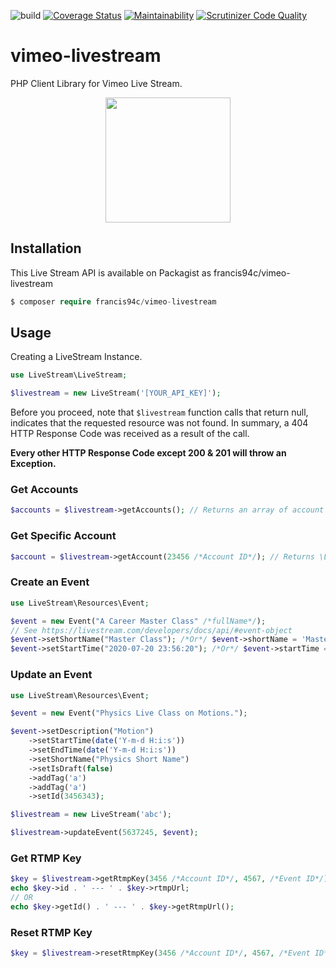 ![build](https://github.com/francis94c/vimeo-livestream/workflows/build/badge.svg) [![Coverage Status](https://coveralls.io/repos/github/francis94c/vimeo-livestream/badge.svg?branch=master)](https://coveralls.io/github/francis94c/vimeo-livestream?branch=master) [![Maintainability](https://api.codeclimate.com/v1/badges/5f2940c68fd16c1812fc/maintainability)](https://codeclimate.com/github/francis94c/vimeo-livestream/maintainability) [![Scrutinizer Code Quality](https://scrutinizer-ci.com/g/francis94c/vimeo-livestream/badges/quality-score.png?b=master)](https://scrutinizer-ci.com/g/francis94c/vimeo-livestream/?branch=master)

# vimeo-livestream
PHP Client Library for Vimeo Live Stream.

<p style="text-align:center;"><img width="200" src="https://livestream.com/assets/images/shared/livestream_og_image.jpg"/></p>

## Installation ##
This Live Stream API is available on Packagist as francis94c/vimeo-livestream

```php
$ composer require francis94c/vimeo-livestream
```

## Usage ##
Creating a LiveStream Instance.

```php
use LiveStream\LiveStream;

$livestream = new LiveStream('[YOUR_API_KEY]');
```

Before you proceed, note that `$livestream` function calls that return null, indicates that the requested resource was not found. In summary, a 404 HTTP Response Code was received as a result of the call. 

__Every other HTTP Response Code except 200 & 201 will throw an Exception.__

### Get Accounts ###
```php
$accounts = $livestream->getAccounts(); // Returns an array of account resources.
```

### Get Specific Account ###
```php
$account = $livestream->getAccount(23456 /*Account ID*/); // Returns \LiveStream\Resources\Account.
```

### Create an Event ###
```php
use LiveStream\Resources\Event;

$event = new Event("A Career Master Class" /*fullName*/);
// See https://livestream.com/developers/docs/api/#event-object
$event->setShortName("Master Class"); /*Or*/ $event->shortName = 'Master Class';
$event->setStartTime("2020-07-20 23:56:20"); /*Or*/ $event->startTime = /*Time in ISO8601 date time format*/
```

### Update an Event ###
```php
use LiveStream\Resources\Event;

$event = new Event("Physics Live Class on Motions.");

$event->setDescription("Motion")
    ->setStartTime(date('Y-m-d H:i:s'))
    ->setEndTime(date('Y-m-d H:i:s'))
    ->setShortName("Physics Short Name")
    ->setIsDraft(false)
    ->addTag('a')
    ->addTag('a')
    ->setId(3456343);

$livestream = new LiveStream('abc');

$livestream->updateEvent(5637245, $event);
```

### Get RTMP Key ###
```php
$key = $livestream->getRtmpKey(3456 /*Account ID*/, 4567, /*Event ID*/); // Returns \LiveStream\Resources\RTMPKey.
echo $key->id . ' --- ' . $key->rtmpUrl;
// OR
echo $key->getId() . ' --- ' . $key->getRtmpUrl();
```

### Reset RTMP Key ###
```php
$key = $livestream->resetRtmpKey(3456 /*Account ID*/, 4567, /*Event ID*/);
```